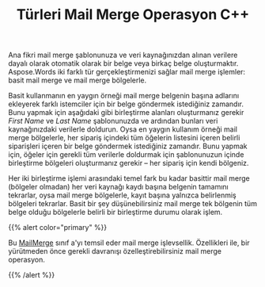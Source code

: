 ﻿---
title: Türleri Mail Merge Operasyon C++
second_title: Aspose.Words için C++
articleTitle: Türleri Mail Merge Operasyon
linktitle: Türleri Mail Merge Operasyon
type: docs
description: "İki farklı tür gerçekleştirin mail merge işlemler: basit mail merge ve mail merge bölgeleri kullanarak C++. Basit mail merge her veri kaynağı kaydı için belgenin tamamını tekrarlar, oysa mail merge bölgelerle, kayıt başına yalnızca belirlenmiş bölgeleri tekrarlar."
keywords: "how to execute mail merge c++"
weight: 20
url: /tr/cpp/types-of-mail-merge-operations/
---

Ana fikri mail merge şablonunuza ve veri kaynağınızdan alınan verilere dayalı olarak otomatik olarak bir belge veya birkaç belge oluşturmaktır. Aspose.Words iki farklı tür gerçekleştirmenizi sağlar mail merge işlemler: basit mail merge ve mail merge bölgelerle.

Basit kullanmanın en yaygın örneği mail merge belgenin başına adlarını ekleyerek farklı istemciler için bir belge göndermek istediğiniz zamandır. Bunu yapmak için aşağıdaki gibi birleştirme alanları oluşturmanız gerekir *First Name* ve *Last Name* şablonunuzda ve ardından bunları veri kaynağınızdaki verilerle doldurun. Oysa en yaygın kullanım örneği mail merge bölgelerle, her sipariş içindeki tüm öğelerin listesini içeren belirli siparişleri içeren bir belge göndermek istediğiniz zamandır. Bunu yapmak için, öğeler için gerekli tüm verilerle doldurmak için şablonunuzun içinde birleştirme bölgeleri oluşturmanız gerekir – her sipariş için kendi bölgeniz.

Her iki birleştirme işlemi arasındaki temel fark bu kadar basittir mail merge (bölgeler olmadan) her veri kaynağı kaydı başına belgenin tamamını tekrarlar, oysa mail merge bölgelerle, kayıt başına yalnızca belirlenmiş bölgeleri tekrarlar. Basit bir şey düşünebilirsiniz mail merge tek bölgenin tüm belge olduğu bölgelerle belirli bir birleştirme durumu olarak işlem.

{{% alert color="primary" %}}

Bu [MailMerge](https://reference.aspose.com/words/cpp/class/aspose.words.mailmerging/mailmerge/) sınıf a'yı temsil eder mail merge işlevsellik. Özellikleri ile, bir yürütmeden önce gerekli davranışı özelleştirebilirsiniz mail merge operasyon.

{{% /alert %}}

